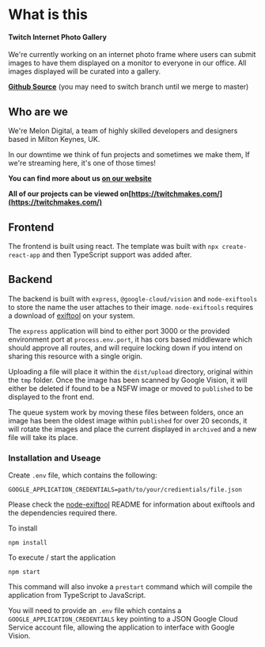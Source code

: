 # What is this

#### Twitch Internet Photo Gallery

We're currently working on an internet photo frame where users can submit images to have them displayed on a monitor to everyone in our office. All images displayed will be curated into a gallery.

[**Github Source**](https://github.com/MelonWD/twitch-makes-a-gallery)  (you may need to switch branch until we merge to master)

## Who are we

We're Melon Digital, a team of highly skilled developers and designers based in Milton Keynes, UK.

In our downtime we think of fun projects and sometimes we make them, If we're streaming here, it's one of those times!

**You can find more about us  [on our website](https://www.melonwebdesign.co.uk/about/)**

**All of our projects can be viewed on[https://twitchmakes.com/](https://twitchmakes.com/)**


## Frontend

The frontend is built using react. The template was built with `npx create-react-app` and then TypeScript support was added after.


## Backend
The backend is built with `express`, `@google-cloud/vision` and `node-exiftools` to store the name the user attaches to their image. `node-exiftools` requires a download of [exiftool](https://en.wikipedia.org/wiki/ExifTool) on your system.

The `express` application will bind to either port 3000 or the provided environment port at `process.env.port`, it has cors based middleware which should approve all routes, and will require locking down if you intend on sharing this resource with a single origin.

Uploading a file will place it within the `dist/upload` directory, original within the `tmp` folder. Once the image has been scanned by Google Vision, it will either be deleted if found to be a NSFW image or moved to `published` to be displayed to the front end.

The queue system work by moving these files between folders, once an image has been the oldest image within `published` for over 20 seconds, it will rotate the images and place the current displayed in `archived` and a new file will take its place.


### Installation and Useage

Create `.env` file, which contains the following:

```
GOOGLE_APPLICATION_CREDENTIALS=path/to/your/credientials/file.json

```

Please check the [node-exiftool](https://github.com/Sobesednik/node-exiftool#readme) README for information about exiftools and the dependencies required there.

To install

`npm install`

To execute / start the application

`npm start`

This command will also invoke a `prestart` command which will compile the application from TypeScript to JavaScript.

You will need to provide an `.env` file which contains a `GOOGLE_APPLICATION_CREDENTIALS` key pointing to a JSON Google Cloud Service account file, allowing the application to interface with Google Vision.

